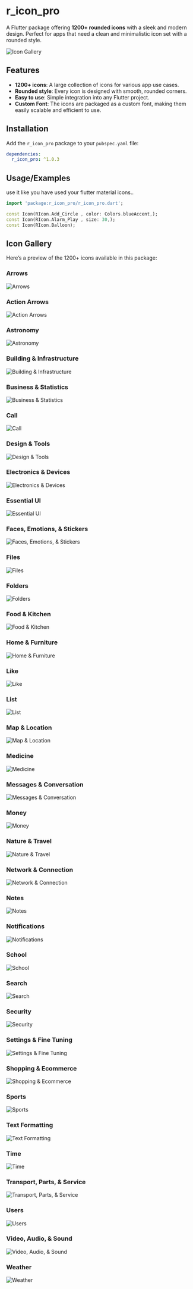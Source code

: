 # r_icon_pro

A Flutter package offering **1200+ rounded icons** with a sleek and modern design. Perfect for apps that need a clean and minimalistic icon set with a rounded style.

![Icon Gallery](assets/banner/banner.png)

## Features
- **1200+ icons**: A large collection of icons for various app use cases.
- **Rounded style**: Every icon is designed with smooth, rounded corners.
- **Easy to use**: Simple integration into any Flutter project.
- **Custom Font**: The icons are packaged as a custom font, making them easily scalable and efficient to use.

## Installation

Add the `r_icon_pro` package to your `pubspec.yaml` file:

```yaml
dependencies:
  r_icon_pro: ^1.0.3
  ```


## Usage/Examples
use it like you have used your flutter material icons..

```dart
import 'package:r_icon_pro/r_icon_pro.dart';

const Icon(RIcon.Add_Circle , color: Colors.blueAccent,);
const Icon(RIcon.Alarm_Play , size: 30,);
const Icon(RIcon.Balloon);

```

## Icon Gallery

Here’s a preview of the 1200+ icons available in this package:

### Arrows
![Arrows](assets/images/ArrowsArrows.jpg)

### Action Arrows
![Action Arrows](assets/images/Arrows.jpg)

### Astronomy
![Astronomy](assets/images/AstronomyAstronomy.jpg)

### Building & Infrastructure
![Building & Infrastructure](assets/images/Building.jpg)

### Business & Statistics
![Business & Statistics](assets/images/Business.jpg)

### Call
![Call](assets/images/CallCall.jpg)

### Design & Tools
![Design & Tools](assets/images/Design.jpg)

### Electronics & Devices
![Electronics & Devices](assets/images/Electronic.jpg)

### Essential UI
![Essential UI](assets/images/Essentional.jpg)

### Faces, Emotions, & Stickers
![Faces, Emotions, & Stickers](assets/images/Faces.jpg)

### Files
![Files](assets/images/FilesFiles.jpg)

### Folders
![Folders](assets/images/FoldersFolders.jpg)

### Food & Kitchen
![Food & Kitchen](assets/images/Food.jpg)

### Home & Furniture
![Home & Furniture](assets/images/Home.jpg)

### Like
![Like](assets/images/LikeLike.jpg)

### List
![List](assets/images/ListList.jpg)

### Map & Location
![Map & Location](assets/images/Map.jpg)

### Medicine
![Medicine](assets/images/MedicineMedicine.jpg)

### Messages & Conversation
![Messages & Conversation](assets/images/Messages.jpg)

### Money
![Money](assets/images/MoneyMoney.jpg)

### Nature & Travel
![Nature & Travel](assets/images/Nature.jpg)

### Network & Connection
![Network & Connection](assets/images/Network.jpg)

### Notes
![Notes](assets/images/NotesNotes.jpg)

### Notifications
![Notifications](assets/images/NotificationsNotifications.jpg)

### School
![School](assets/images/SchoolSchool.jpg)

### Search
![Search](assets/images/SearchSearch.jpg)

### Security
![Security](assets/images/SecuritySecurity.jpg)

### Settings & Fine Tuning
![Settings & Fine Tuning](assets/images/Settings.jpg)

### Shopping & Ecommerce
![Shopping & Ecommerce](assets/images/Shopping.jpg)

### Sports
![Sports](assets/images/SportsSports.jpg)

### Text Formatting
![Text Formatting](assets/images/Text_Formatting.jpg)

### Time
![Time](assets/images/TimeTime.jpg)

### Transport, Parts, & Service
![Transport, Parts, & Service](assets/images/Transport.jpg)

### Users
![Users](assets/images/UsersUsers.jpg)

### Video, Audio, & Sound
![Video, Audio, & Sound](assets/images/Video.jpg)

### Weather
![Weather](assets/images/WeatherWeather.jpg)
